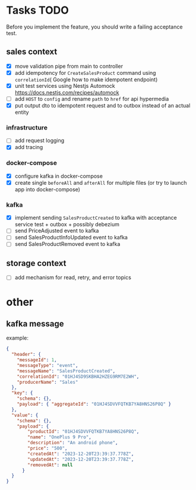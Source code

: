 # Tasks TODO

Before you implement the feature, you should write a failing acceptance test.
## sales context
- [X] move validation pipe from main to controller
- [X] add idempotency for `CreateSalesProduct` command using `correlationId`( Google how to make idempotent endpoint)
- [X] unit test services using Nestjs Automock https://docs.nestjs.com/recipes/automock
- [ ] add `HOST` to `config` and rename `path` to `href` for api hypermedia
- [X] put output dto to idempotent request and to outbox instead of an actual entity
### infrastructure
- [ ] add request logging
- [X] add tracing
### docker-compose
- [X] configure kafka in docker-compose
- [X] create single `beforeAll` and `afterAll` for multiple files (or try to launch app into docker-compose)
### kafka
- [X] implement sending `SalesProductCreated` to kafka with acceptance service test + outbox + possibly debezium
- [ ] send PriceAdjusted event to kafka
- [ ] send SalesProductInfoUpdated event to kafka
- [ ] send SalesProductRemoved event to kafka

## storage context 
- [ ] add mechanism for read, retry, and error topics


# other
## kafka message
example:
```json
{
  "header": {
    "messageId": 1,
    "messageType": "event",
    "messageName": "SalesProductCreated",
    "correlationId": "01HJ4SD9SKBHA2HZEG9RM7E2WH",
    "producerName": "Sales"
  },
  "key": {
    "schema": {},
    "payload": { "aggregateId": "01HJ4SDVVFQTKB7YA8HNS26P8Q" }
  },
  "value": {
    "schema": {},
    "payload": {
        "productId": "01HJ4SDVVFQTKB7YA8HNS26P8Q",
        "name": "OnePlus 9 Pro",
        "description": "An android phone",
        "price": "500",
        "createdAt": "2023-12-20T23:39:37.778Z",
        "updatedAt": "2023-12-20T23:39:37.778Z",
        "removedAt": null 
      }
  }
}
```
